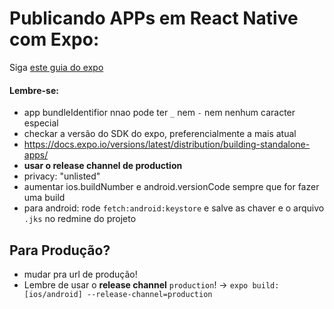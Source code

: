 # Publicando APPs em React Native com Expo:

Siga [este guia do expo](https://docs.expo.io/distribution/app-stores/)

#### Lembre-se:
- app bundleIdentifior nnao pode ter `_` nem `-` nem nenhum caracter especial
- checkar a versão do SDK do expo, preferencialmente a mais atual
- https://docs.expo.io/versions/latest/distribution/building-standalone-apps/
- **usar o release channel de production**
- privacy: "unlisted"
- aumentar ios.buildNumber e android.versionCode sempre que for fazer uma build
- para android: rode `fetch:android:keystore` e salve as chaver e o arquivo `.jks` no redmine do projeto

## Para Produção?
- mudar pra url de produção!
- Lembre de usar o **release channel** `production`! -> `expo build:[ios/android] --release-channel=production`

